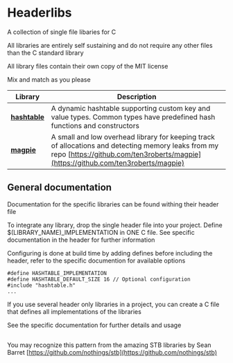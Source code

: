 # Headerlibs
A collection of single file libaries for C

All libraries are entirely self sustaining and do not require any other files than the C standard library

All library files contain their own copy of the MIT license

Mix and match as you please

Library | Description
------------------------------- | -----
**[hashtable](hashtable.h)** 	| A dynamic hashtable supporting custom key and value types. Common types have predefined hash functions and constructors
**[magpie](magpie.h)** 			| A small and low overhead library for keeping track of allocations and detecting memory leaks from my repo [https://github.com/ten3roberts/magpie](https://github.com/ten3roberts/magpie)

## General documentation

Documentation for the specific libraries can be found withing their header file

To integrate any library, drop the single header file into your project. Define $(LIBRARY_NAME)_IMPLEMENTATION in ONE C file. See specific documentation in the header for further information

Configuring is done at build time by adding defines before including the header, refer to the specific documention for available options

```
#define HASHTABLE_IMPLEMENTATION
#define HASHTABLE_DEFAULT_SIZE 16 // Optional configuration
#include "hashtable.h"
...
```

If you use several header only libraries in a project, you can create a C file that defines all implementations of the libraries

See the specific documentation for further details and usage

##
You may recognize this pattern from the amazing STB libraries by Sean Barret [https://github.com/nothings/stb](https://github.com/nothings/stb)